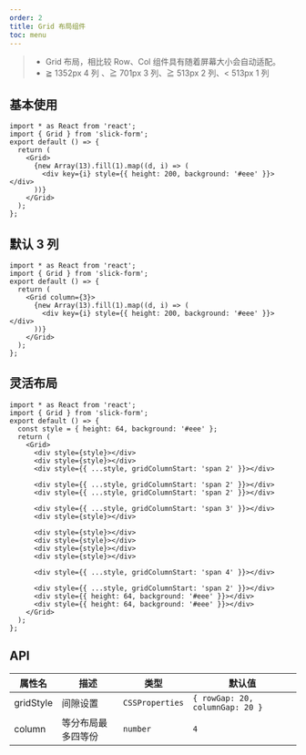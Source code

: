 ```yaml
---
order: 2
title: Grid 布局组件
toc: menu
---
```


> - Grid 布局，相比较 Row、Col 组件具有随着屏幕大小会自动适配。
> - ≧ 1352px 4 列 、≧ 701px 3 列、≧ 513px 2 列、< 513px 1 列

## 基本使用

```tsx
import * as React from 'react';
import { Grid } from 'slick-form';
export default () => {
  return (
    <Grid>
      {new Array(13).fill(1).map((d, i) => (
        <div key={i} style={{ height: 200, background: '#eee' }}></div>
      ))}
    </Grid>
  );
};
```

## 默认 3 列

```tsx
import * as React from 'react';
import { Grid } from 'slick-form';
export default () => {
  return (
    <Grid column={3}>
      {new Array(13).fill(1).map((d, i) => (
        <div key={i} style={{ height: 200, background: '#eee' }}></div>
      ))}
    </Grid>
  );
};
```

## 灵活布局

```tsx
import * as React from 'react';
import { Grid } from 'slick-form';
export default () => {
  const style = { height: 64, background: '#eee' };
  return (
    <Grid>
      <div style={style}></div>
      <div style={style}></div>
      <div style={{ ...style, gridColumnStart: 'span 2' }}></div>

      <div style={{ ...style, gridColumnStart: 'span 2' }}></div>
      <div style={{ ...style, gridColumnStart: 'span 2' }}></div>

      <div style={{ ...style, gridColumnStart: 'span 3' }}></div>
      <div style={style}></div>

      <div style={style}></div>
      <div style={style}></div>
      <div style={style}></div>
      <div style={style}></div>

      <div style={{ ...style, gridColumnStart: 'span 4' }}></div>

      <div style={{ ...style, gridColumnStart: 'span 2' }}></div>
      <div style={{ height: 64, background: '#eee' }}></div>
      <div style={{ height: 64, background: '#eee' }}></div>
    </Grid>
  );
};
```

## API

| 属性名    | 描述               | 类型            | 默认值                          |
| --------- | ------------------ | --------------- | ------------------------------- |
| gridStyle | 间隙设置           | `CSSProperties` | `{ rowGap: 20, columnGap: 20 }` |
| column    | 等分布局最多四等份 | `number`        | `4`                             |
